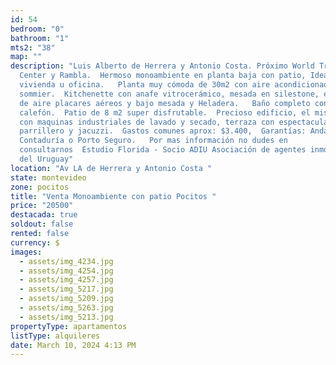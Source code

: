 ```yaml
---
id: 54
bedroom: "0"
bathroom: "1"
mts2: "38"
map: ""
description: "Luis Alberto de Herrera y Antonio Costa. Próximo World Trade
  Center y Rambla.  Hermoso monoambiente en planta baja con patio, Ideal
  vivienda u oficina.   Planta muy cómoda de 30m2 con aire acondicionado y
  sommier.  Kitchenette con anafe vitrocerámico, mesada en silestone, extracción
  de aire placares aéreos y bajo mesada y Heladera.   Baño completo con
  calefón.  Patio de 8 m2 super disfrutable.  Precioso edificio, el mismo cuenta
  con maquinas industriales de lavado y secado, terraza con espectacular vista,
  parrillero y jacuzzi.  Gastos comunes aprox: $3.400,  Garantías: Anda,
  Contaduría o Porto Seguro.   Por mas información no dudes en
  consultarnos  Estudio Florida - Socio ADIU Asociación de agentes inmobiliarios
  del Uruguay"
location: "Av LA de Herrera y Antonio Costa "
state: montevideo
zone: pocitos
title: "Venta Monoambiente con patio Pocitos "
price: "20500"
destacada: true
soldout: false
rented: false
currency: $
images:
  - assets/img_4234.jpg
  - assets/img_4254.jpg
  - assets/img_4257.jpg
  - assets/img_5217.jpg
  - assets/img_5209.jpg
  - assets/img_5263.jpg
  - assets/img_5213.jpg
propertyType: apartamentos
listType: alquileres
date: March 10, 2024 4:13 PM
---
```

